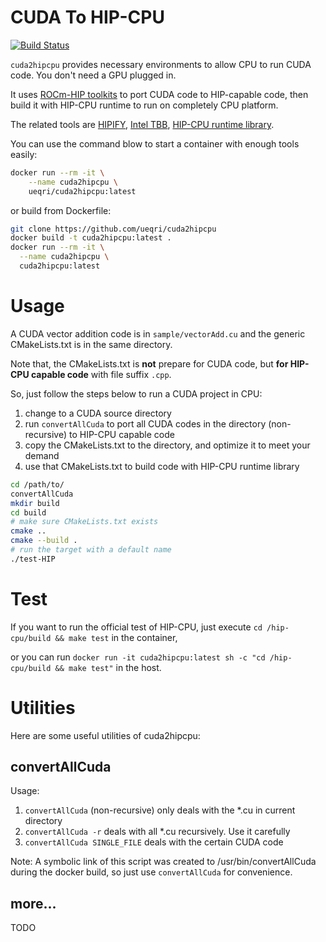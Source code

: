 # CUDA To HIP-CPU

[![Build Status](https://dev.azure.com/ueqri-ci/cuda2hipcpu/_apis/build/status/cuda2hipcpu-CI?branchName=main)](https://dev.azure.com/ueqri-ci/cuda2hipcpu/_build/latest?definitionId=2&branchName=main)

`cuda2hipcpu` provides necessary environments to allow CPU to run CUDA code. You don't need a GPU plugged in.

It uses [ROCm-HIP toolkits](https://github.com/ROCm-Developer-Tools) to port CUDA code to HIP-capable code, then build it with HIP-CPU runtime to run on completely CPU platform.

The related tools are [HIPIFY](https://github.com/ROCm-Developer-Tools/HIPIFY), [Intel TBB](https://github.com/oneapi-src/oneTBB), [HIP-CPU runtime library](https://github.com/ROCm-Developer-Tools/HIP-CPU).

You can use the command blow to start a container with enough tools easily:

```bash
docker run --rm -it \
	--name cuda2hipcpu \
	ueqri/cuda2hipcpu:latest
```

or build from Dockerfile:

```bash
git clone https://github.com/ueqri/cuda2hipcpu
docker build -t cuda2hipcpu:latest .
docker run --rm -it \
  --name cuda2hipcpu \
  cuda2hipcpu:latest
```

# Usage

A CUDA vector addition code is in `sample/vectorAdd.cu` and the generic CMakeLists.txt is in the same directory.

Note that, the CMakeLists.txt is **not** prepare for CUDA code, but **for HIP-CPU capable code** with file suffix `.cpp`.

So, just follow the steps below to run a CUDA project in CPU:

1. change to a CUDA source directory
2. run `convertAllCuda` to port all CUDA codes in the directory (non-recursive) to HIP-CPU capable code
3. copy the CMakeLists.txt to the directory, and optimize it to meet your demand
3. use that CMakeLists.txt to build code with HIP-CPU runtime library

```bash
cd /path/to/
convertAllCuda
mkdir build
cd build
# make sure CMakeLists.txt exists
cmake ..
cmake --build .
# run the target with a default name
./test-HIP
```

# Test
If you want to run the official test of HIP-CPU, just execute `cd /hip-cpu/build && make test` in the container, 

or you can run `docker run -it cuda2hipcpu:latest sh -c "cd /hip-cpu/build && make test"` in the host.

# Utilities

Here are some useful utilities of cuda2hipcpu:

## convertAllCuda

Usage:
1. `convertAllCuda` (non-recursive) only deals with the *.cu in current directory
2. `convertAllCuda -r` deals with all *.cu recursively. Use it carefully
3. `convertAllCuda SINGLE_FILE` deals with the certain CUDA code

Note:
A symbolic link of this script was created to /usr/bin/convertAllCuda during the docker build, so just use `convertAllCuda` for convenience.

## more...

TODO